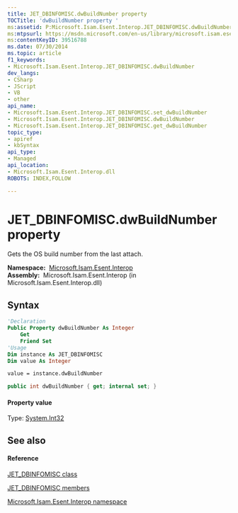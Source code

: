 ```yaml
---
title: JET_DBINFOMISC.dwBuildNumber property 
TOCTitle: 'dwBuildNumber property '
ms:assetid: P:Microsoft.Isam.Esent.Interop.JET_DBINFOMISC.dwBuildNumber
ms:mtpsurl: https://msdn.microsoft.com/en-us/library/microsoft.isam.esent.interop.jet_dbinfomisc.dwbuildnumber(v=EXCHG.10)
ms:contentKeyID: 39516788
ms.date: 07/30/2014
ms.topic: article
f1_keywords:
- Microsoft.Isam.Esent.Interop.JET_DBINFOMISC.dwBuildNumber
dev_langs:
- CSharp
- JScript
- VB
- other
api_name: 
- Microsoft.Isam.Esent.Interop.JET_DBINFOMISC.set_dwBuildNumber
- Microsoft.Isam.Esent.Interop.JET_DBINFOMISC.dwBuildNumber
- Microsoft.Isam.Esent.Interop.JET_DBINFOMISC.get_dwBuildNumber
topic_type: 
- apiref
- kbSyntax
api_type: 
- Managed
api_location: 
- Microsoft.Isam.Esent.Interop.dll
ROBOTS: INDEX,FOLLOW

---
```


# JET_DBINFOMISC.dwBuildNumber property

Gets the OS build number from the last attach.

**Namespace:**  [Microsoft.Isam.Esent.Interop](hh596136\(v=exchg.10\).md)  
**Assembly:**  Microsoft.Isam.Esent.Interop (in Microsoft.Isam.Esent.Interop.dll)

## Syntax

``` vb
'Declaration
Public Property dwBuildNumber As Integer
    Get
    Friend Set
'Usage
Dim instance As JET_DBINFOMISC
Dim value As Integer

value = instance.dwBuildNumber
```

``` csharp
public int dwBuildNumber { get; internal set; }
```

#### Property value

Type: [System.Int32](https://docs.microsoft.com/dotnet/api/system.int32?redirectedfrom=MSDN)  

## See also

#### Reference

[JET_DBINFOMISC class](hh538867\(v=exchg.10\).md)

[JET_DBINFOMISC members](hh566148\(v=exchg.10\).md)

[Microsoft.Isam.Esent.Interop namespace](hh596136\(v=exchg.10\).md)

